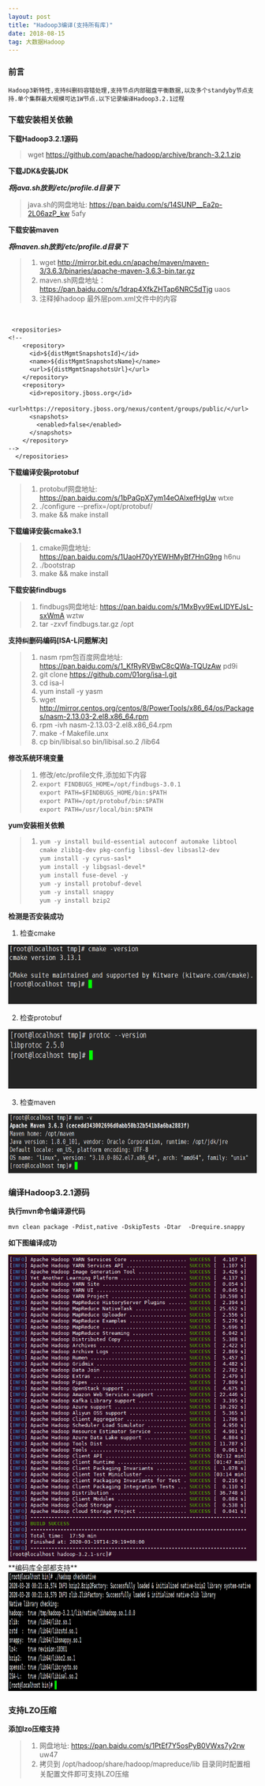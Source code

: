 ```yaml
---
layout: post
title: "Hadoop3编译(支持所有库)"
date: 2018-08-15   
tag: 大数据Hadoop
---
```


### 前言
    
	Hadoop3新特性,支持纠删码容错处理,支持节点内部磁盘平衡数据,以及多个standyby节点支持.单个集群最大规模可达1W节点.以下记录编译Hadoop3.2.1过程

### 下载安装相关依赖

**下载Hadoop3.2.1源码**

> wget https://github.com/apache/hadoop/archive/branch-3.2.1.zip

**下载JDK&安装JDK**
  
***将java.sh放到/etc/profile.d目录下***

> java.sh的网盘地址: https://pan.baidu.com/s/14SUNP__Ea2p-2L06azP_kw 5afy 
 
**下载安装maven**

***将maven.sh放到/etc/profile.d目录下***

> 1. wget http://mirror.bit.edu.cn/apache/maven/maven-3/3.6.3/binaries/apache-maven-3.6.3-bin.tar.gz
> 2. maven.sh网盘地址：https://pan.baidu.com/s/1drap4XfkZHTap6NRC5dTjg uaos 
> 3. 注释掉hadoop 最外层pom.xml文件中的内容

<br/>

```
 <repositories>
<!--
    <repository>
      <id>${distMgmtSnapshotsId}</id>
      <name>${distMgmtSnapshotsName}</name>
      <url>${distMgmtSnapshotsUrl}</url>
    </repository>
    <repository>
      <id>repository.jboss.org</id>
      <url>https://repository.jboss.org/nexus/content/groups/public/</url>
      <snapshots>
        <enabled>false</enabled>
      </snapshots>
    </repository>
-->
  </repositories>
```

**下载编译安装protobuf**

> 1. protobuf网盘地址: https://pan.baidu.com/s/1bPaGpX7ym14eOAlxefHgUw wtxe
> 2. ./configure --prefix=/opt/protobuf/ 
> 3. make && make install

**下载编译安装cmake3.1**

> 1. cmake网盘地址: https://pan.baidu.com/s/1UaoH70yYEWHMyBf7HnG9ng h6nu
> 2. ./bootstrap
> 3. make && make install

**下载安装findbugs**

> 1. findbugs网盘地址: https://pan.baidu.com/s/1MxByv9EwLIDYEJsL-sxWmA wztw 
> 2. tar -zxvf findbugs.tar.gz /opt

**支持纠删码编码[ISA-L问题解决]**

> 1. nasm rpm包百度网盘地址: https://pan.baidu.com/s/1_KfRyRVBwC8cQWa-TQUzAw pd9i
> 2. git clone https://github.com/01org/isa-l.git
> 3. cd isa-l
> 4. yum install -y yasm
> 5. wget http://mirror.centos.org/centos/8/PowerTools/x86_64/os/Packages/nasm-2.13.03-2.el8.x86_64.rpm
> 6. rpm -ivh nasm-2.13.03-2.el8.x86_64.rpm
> 7. make -f Makefile.unx
> 8. cp bin/libisal.so bin/libisal.so.2 /lib64

**修改系统环境变量**

> 1. 修改/etc/profile文件,添加如下内容
> 2. `export FINDBUGS_HOME=/opt/findbugs-3.0.1`<br/>
     `export PATH=$FINDBUGS_HOME/bin:$PATH`<br/>
     `export PATH=/opt/protobuf/bin:$PATH`<br/>
     `export PATH=/usr/local/bin:$PATH`<br/>

**yum安装相关依赖**

> 1. `yum -y install build-essential autoconf automake libtool cmake zlib1g-dev pkg-config libssl-dev libsasl2-dev`<br/>
     `yum install -y cyrus-sasl*`<br/>
     `yum install -y libgsasl-devel*`<br/>
     `yum install fuse-devel -y`<br/>
     `yum -y install protobuf-devel`<br/>
     `yum -y install snappy`<br/>
     `yum -y install bzip2`<br/>



**检测是否安装成功**

1. 检查cmake

<div align="left">
<img src="/images/posts/hadoop3/cmake.png" height="120" width="640" />  
</div>

2. 检查protobuf

<div align="left">
<img src="/images/posts/hadoop3/protobuf.png" height="120" width="640" /> 
</div>

3. 检查maven

<div align="left">
<img src="/images/posts/hadoop3/maven.png" height="120" width="640" />
</div>

### 编译Hadoop3.2.1源码

**执行mvn命令编译源代码**

```
mvn clean package -Pdist,native -DskipTests -Dtar  -Drequire.snappy
```
**如下图编译成功**
<div align="left">
<img src="/images/posts/hadoop3/hadoop3.png" height="620" width="780" />
</div>
**编码库全部都支持**
<div align="left">
<img src="/images/posts/hadoop3/code.png" height="240" width="780" />
</div>

### 支持LZO压缩

**添加lzo压缩支持**

> 1. 网盘地址: https://pan.baidu.com/s/1PtEf7Y5osPyB0VWxs7y2rw uw47
> 2. 拷贝到 /opt/hadoop/share/hadoop/mapreduce/lib 目录同时配置相关配置文件即可支持LZO压缩